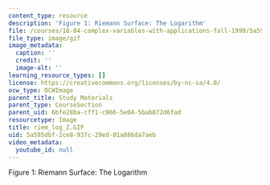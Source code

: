 ```yaml
---
content_type: resource
description: 'Figure 1: Riemann Surface: The Logarithm'
file: /courses/18-04-complex-variables-with-applications-fall-1999/5a595dbf2ce8937c29ed01a886da7aeb_riem_log_Z.GIF
file_type: image/gif
image_metadata:
  caption: ''
  credit: ''
  image-alt: ''
learning_resource_types: []
license: https://creativecommons.org/licenses/by-nc-sa/4.0/
ocw_type: OCWImage
parent_title: Study Materials
parent_type: CourseSection
parent_uid: 6bfe28ba-cff1-c966-5e04-5bab872d6fad
resourcetype: Image
title: riem_log_Z.GIF
uid: 5a595dbf-2ce8-937c-29ed-01a886da7aeb
video_metadata:
  youtube_id: null
---
```

Figure 1: Riemann Surface: The Logarithm